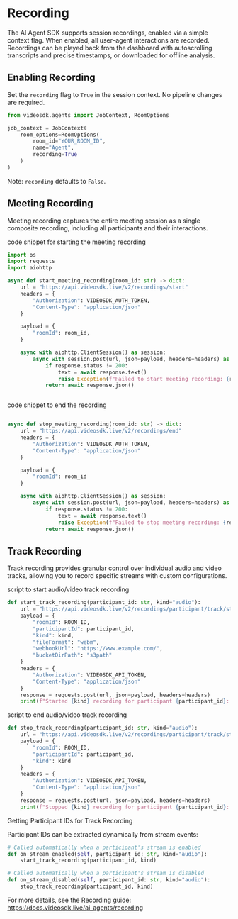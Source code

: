 # Recording

The AI Agent SDK supports session recordings, enabled via a simple context flag. When enabled, all user–agent interactions are recorded. Recordings can be played back from the dashboard with autoscrolling transcripts and precise timestamps, or downloaded for offline analysis.


## Enabling Recording 

Set the `recording` flag to `True` in the session context. No pipeline changes are required.

```python
from videosdk.agents import JobContext, RoomOptions

job_context = JobContext(
    room_options=RoomOptions(
        room_id="YOUR_ROOM_ID",
        name="Agent",
        recording=True
    )
)
```
Note: `recording` defaults to `False`.

## Meeting Recording
Meeting recording captures the entire meeting session as a single composite recording, including all participants and their interactions.

code snippet for starting the meeting recording
```python
import os
import requests
import aiohttp

async def start_meeting_recording(room_id: str) -> dict:
    url = "https://api.videosdk.live/v2/recordings/start"
    headers = {
        "Authorization": VIDEOSDK_AUTH_TOKEN,
        "Content-Type": "application/json"
    }

    payload = {
        "roomId": room_id,
    }

    async with aiohttp.ClientSession() as session:
        async with session.post(url, json=payload, headers=headers) as response:
            if response.status != 200:
                text = await response.text()
                raise Exception(f"Failed to start meeting recording: {response.status}, {text}")
            return await response.json()



```
code snippet to end the recording
```python

async def stop_meeting_recording(room_id: str) -> dict:
    url = "https://api.videosdk.live/v2/recordings/end"
    headers = {
        "Authorization": VIDEOSDK_AUTH_TOKEN,
        "Content-Type": "application/json"
    }

    payload = {
        "roomId": room_id
    }

    async with aiohttp.ClientSession() as session:
        async with session.post(url, json=payload, headers=headers) as response:
            if response.status != 200:
                text = await response.text()
                raise Exception(f"Failed to stop meeting recording: {response.status}, {text}")
            return await response.json()

```

## Track Recording
Track recording provides granular control over individual audio and video tracks, allowing you to record specific streams with custom configurations.

script to start audio/video track recording
```python
def start_track_recording(participant_id: str, kind="audio"):
    url = "https://api.videosdk.live/v2/recordings/participant/track/start"
    payload = {
        "roomId": ROOM_ID,
        "participantId": participant_id,
        "kind": kind,
        "fileFormat": "webm",
        "webhookUrl": "https://www.example.com/",
        "bucketDirPath": "s3path"
    }
    headers = {
        "Authorization": VIDEOSDK_API_TOKEN,
        "Content-Type": "application/json"
    }
    response = requests.post(url, json=payload, headers=headers)
    print(f"Started {kind} recording for participant {participant_id}: {response.text}")

```

script to end audio/video track recording
```python
def stop_track_recording(participant_id: str, kind="audio"):
    url = "https://api.videosdk.live/v2/recordings/participant/track/stop"
    payload = {
        "roomId": ROOM_ID,
        "participantId": participant_id,
        "kind": kind
    }
    headers = {
        "Authorization": VIDEOSDK_API_TOKEN,
        "Content-Type": "application/json"
    }
    response = requests.post(url, json=payload, headers=headers)
    print(f"Stopped {kind} recording for participant {participant_id}: {response.text}")

```
Getting Participant IDs for Track Recording

Participant IDs can be extracted dynamically from stream events:
```python
# Called automatically when a participant's stream is enabled
def on_stream_enabled(self, participant_id: str, kind="audio"):
    start_track_recording(participant_id, kind)

# Called automatically when a participant's stream is disabled
def on_stream_disabled(self, participant_id: str, kind="audio"):
    stop_track_recording(participant_id, kind)
```

For more details, see the Recording guide: https://docs.videosdk.live/ai_agents/recording